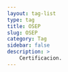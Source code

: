 ```yaml
---
layout: tag-list
type: tag
title: OSEP
slug: OSEP
category: Tag
sidebar: false
description: >
    Certificacion.
---
```


